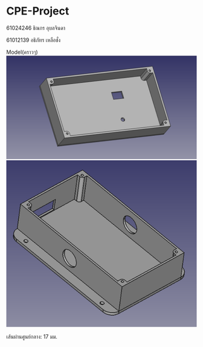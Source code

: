 # CPE-Project
 61024246 ธิณกร อุบลจินดา
<p>61012139 อธิภัทร เหลือชั่ง</p>


Model(คราวๆ)
<img src="photo/Screenshot 2021-09-14 164525.png" >
<img src="photo/Screenshot 2021-09-14 164547.png" >
<p>เส้นผ่านศูนย์กลาง: 17 มม.</p>
